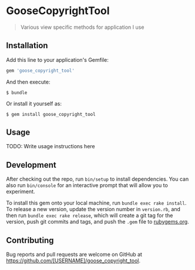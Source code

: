 # GooseCopyrightTool

>Various view specific methods for application I use

## Installation

Add this line to your application's Gemfile:

```ruby
gem 'goose_copyright_tool'
```

And then execute:

    $ bundle

Or install it yourself as:

    $ gem install goose_copyright_tool

## Usage

TODO: Write usage instructions here

## Development

After checking out the repo, run `bin/setup` to install dependencies. You can also run `bin/console` for an interactive prompt that will allow you to experiment.

To install this gem onto your local machine, run `bundle exec rake install`. To release a new version, update the version number in `version.rb`, and then run `bundle exec rake release`, which will create a git tag for the version, push git commits and tags, and push the `.gem` file to [rubygems.org](https://rubygems.org).

## Contributing

Bug reports and pull requests are welcome on GitHub at https://github.com/[USERNAME]/goose_copyright_tool.

